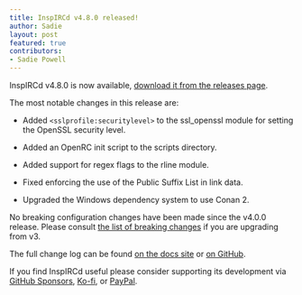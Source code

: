 ```yaml
---
title: InspIRCd v4.8.0 released!
author: Sadie
layout: post
featured: true
contributors:
- Sadie Powell
---
```


InspIRCd v4.8.0 is now available, [download it from the releases page](https://github.com/inspircd/inspircd/releases/tag/v4.8.0).

The most notable changes in this release are:

- Added `<sslprofile:securitylevel>` to the ssl_openssl module for setting the OpenSSL security level.

- Added an OpenRC init script to the scripts directory.

- Added support for regex flags to the rline module.

- Fixed enforcing the use of the Public Suffix List in link data.

- Upgraded the Windows dependency system to use Conan 2.

<!--more-->

No breaking configuration changes have been made since the v4.0.0 release. Please consult [the list of breaking changes](https://docs.inspircd.org/4/breaking-changes) if you are upgrading from v3.

The full change log can be found [on the docs site](https://docs.inspircd.org/4/change-log#inspircd-480) or [on GitHub](https://github.com/inspircd/inspircd/compare/v4.7.0...v4.8.0).

If you find InspIRCd useful please consider supporting its development via [GitHub Sponsors](https://github.com/sponsors/SadieCat/), [Ko-fi](https://ko-fi.com/sadiepowell), or [PayPal](https://www.paypal.com/paypalme/sadieelizabethpowell?country.x=GB&locale.x=en_GB).
